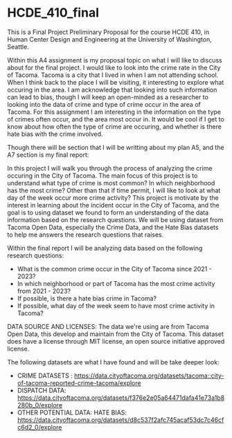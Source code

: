 # HCDE_410_final

This is a Final Project Preliminary Proposal for the course HCDE 410, in Human Center Design and Engineering at the University of Washington, Seattle.

Within this A4 assignment is my proposal topic on what I will like to discuss about for the final project.
I would like to look into the crime rate in the City of Tacoma. Tacoma is a city that I lived in when I am not attending school. When I think back to the place I will be visiting, it interesting to explore what occuring in the area.
I am acknowledge that looking into such information can lead to bias, though I will keep an open-minded as a researcher to looking into the data of crime and type of crime occur in the area of Tacoma. For this assignment I am interesting in the information on the type of crimes often occur, and the area most occur in. It would be cool if I get to know about how often the type of crime are occuring, and whether is there hate bias with the crime involved.

Though there will be section that I will be writting about my plan A5, and the A7 section is my final report:

In this project I will walk you through the process of analyzing the crime occuring in the City of Tacoma. The main focus of this project is to understand what type of crime is most common? In which neighborhood has the most crime? Other than that if time permit, I will like to look at what day of the week occur more crime activity? This project is motivate by the interest in learning about the incident occur in the City of Tacoma, and the goal is to using dataset we found to form an understanding of the data information based on the research questions. We will be using dataset from Tacoma Open Data, especially the Crime Data, and the Hate Bias datasets to help me answers the research questions that raises.

Within the final report I will be analyzing data based on the following research questions:

- What is the common crime occur in the City of Tacoma since 2021 - 2023?
- In which neighborhood or part of Tacoma has the most crime activity from 2021 - 2023?
- If possible, is there a hate bias crime in Tacoma?
- If possible, what day of the week seem to have most crime activity in Tacoma?

DATA SOURCE AND LICENSES: The data we're using are from Tacoma Open Data, this develop and maintain from the City of Tacoma. This dataset does have a license through MIT license, an open source initiative approved license.

The following datasets are what I have found and will be take deeper look:
- CRIME DATASETS : https://data.cityoftacoma.org/datasets/tacoma::city-of-tacoma-reported-crime-tacoma/explore
- DISPATCH DATA: https://data.cityoftacoma.org/datasets/f376e2e05a64471dafa41e73a1b8280b_0/explore
- OTHER POTENTIAL DATA: HATE BIAS: https://data.cityoftacoma.org/datasets/d8c537f2afc745acaf53dc7c46cfc6d2_0/explore
